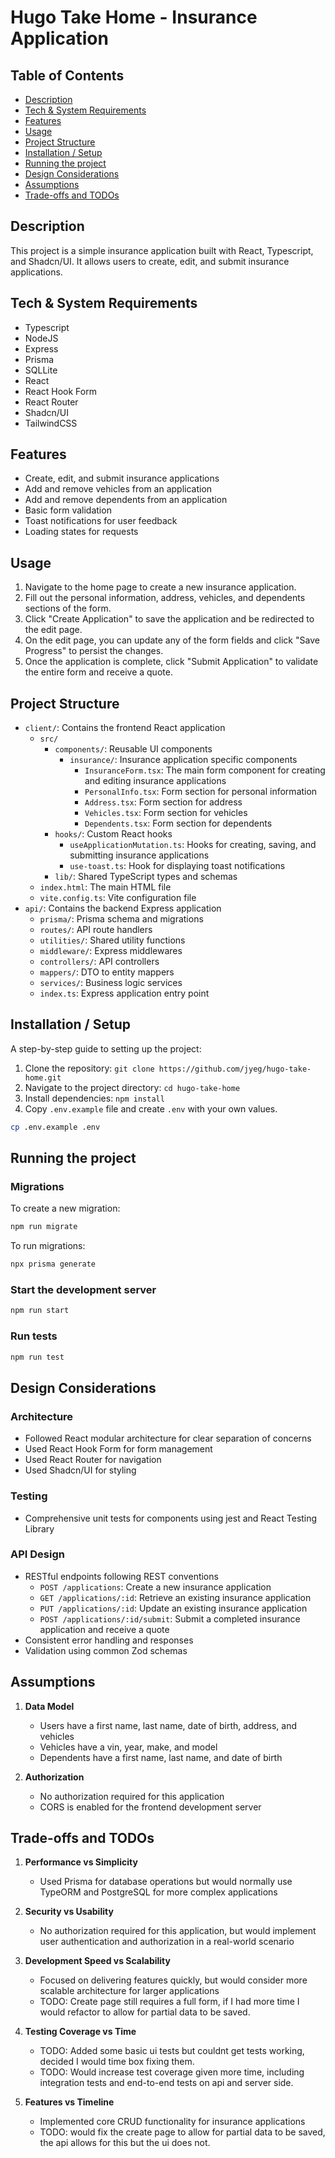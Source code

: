 # Hugo Take Home - Insurance Application

## Table of Contents

- [Description](#description)
- [Tech & System Requirements](#tech--system-requirements)
- [Features](#features)
- [Usage](#usage)
- [Project Structure](#project-structure)
- [Installation / Setup](#installation--setup)
- [Running the project](#running-the-project)
- [Design Considerations](#design-considerations)
- [Assumptions](#assumptions)
- [Trade-offs and TODOs](#trade-offs-and-todos)

## Description

This project is a simple insurance application built with React, Typescript, and Shadcn/UI. It
allows users to create, edit, and submit insurance applications.

## Tech & System Requirements

- Typescript
- NodeJS
- Express
- Prisma
- SQLLite
- React
- React Hook Form
- React Router
- Shadcn/UI
- TailwindCSS

## Features

- Create, edit, and submit insurance applications
- Add and remove vehicles from an application
- Add and remove dependents from an application
- Basic form validation
- Toast notifications for user feedback
- Loading states for requests

## Usage

1. Navigate to the home page to create a new insurance application.
2. Fill out the personal information, address, vehicles, and dependents sections of the form.
3. Click "Create Application" to save the application and be redirected to the edit page.
4. On the edit page, you can update any of the form fields and click "Save Progress" to persist the
   changes.
5. Once the application is complete, click "Submit Application" to validate the entire form and
   receive a quote.

## Project Structure

- `client/`: Contains the frontend React application
  - `src/`
    - `components/`: Reusable UI components
      - `insurance/`: Insurance application specific components
        - `InsuranceForm.tsx`: The main form component for creating and editing insurance
          applications
        - `PersonalInfo.tsx`: Form section for personal information
        - `Address.tsx`: Form section for address
        - `Vehicles.tsx`: Form section for vehicles
        - `Dependents.tsx`: Form section for dependents
    - `hooks/`: Custom React hooks
      - `useApplicationMutation.ts`: Hooks for creating, saving, and submitting insurance
        applications
      - `use-toast.ts`: Hook for displaying toast notifications
    - `lib/`: Shared TypeScript types and schemas
  - `index.html`: The main HTML file
  - `vite.config.ts`: Vite configuration file
- `api/`: Contains the backend Express application
  - `prisma/`: Prisma schema and migrations
  - `routes/`: API route handlers
  - `utilities/`: Shared utility functions
  - `middleware/`: Express middlewares
  - `controllers/`: API controllers
  - `mappers/`: DTO to entity mappers
  - `services/`: Business logic services
  - `index.ts`: Express application entry point

## Installation / Setup

A step-by-step guide to setting up the project:

1. Clone the repository: `git clone https://github.com/jyeg/hugo-take-home.git`
2. Navigate to the project directory: `cd hugo-take-home`
3. Install dependencies: `npm install`
4. Copy `.env.example` file and create `.env` with your own values.

```bash
cp .env.example .env
```

## Running the project

### Migrations

To create a new migration:

```bash
npm run migrate
```

To run migrations:

```bash
npx prisma generate
```

### Start the development server

```bash
npm run start
```

### Run tests

```bash
npm run test
```

## Design Considerations

### Architecture

- Followed React modular architecture for clear separation of concerns
- Used React Hook Form for form management
- Used React Router for navigation
- Used Shadcn/UI for styling

### Testing

- Comprehensive unit tests for components using jest and React Testing Library

### API Design

- RESTful endpoints following REST conventions
  - `POST /applications`: Create a new insurance application
  - `GET /applications/:id`: Retrieve an existing insurance application
  - `PUT /applications/:id`: Update an existing insurance application
  - `POST /applications/:id/submit`: Submit a completed insurance application and receive a quote
- Consistent error handling and responses
- Validation using common Zod schemas

## Assumptions

1. **Data Model**

   - Users have a first name, last name, date of birth, address, and vehicles
   - Vehicles have a vin, year, make, and model
   - Dependents have a first name, last name, and date of birth

2. **Authorization**
   - No authorization required for this application
   - CORS is enabled for the frontend development server

## Trade-offs and TODOs

1. **Performance vs Simplicity**

   - Used Prisma for database operations but would normally use TypeORM and PostgreSQL for more
     complex applications

2. **Security vs Usability**

   - No authorization required for this application, but would implement user authentication and
     authorization in a real-world scenario

3. **Development Speed vs Scalability**

   - Focused on delivering features quickly, but would consider more scalable architecture for
     larger applications
   - TODO: Create page still requires a full form, if I had more time I would refactor to allow for
     partial data to be saved.

4. **Testing Coverage vs Time**

   - TODO: Added some basic ui tests but couldnt get tests working, decided I would time box fixing
     them.
   - TODO: Would increase test coverage given more time, including integration tests and end-to-end
     tests on api and server side.

5. **Features vs Timeline**
   - Implemented core CRUD functionality for insurance applications
   - TODO: would fix the create page to allow for partial data to be saved, the api allows for this
     but the ui does not.
